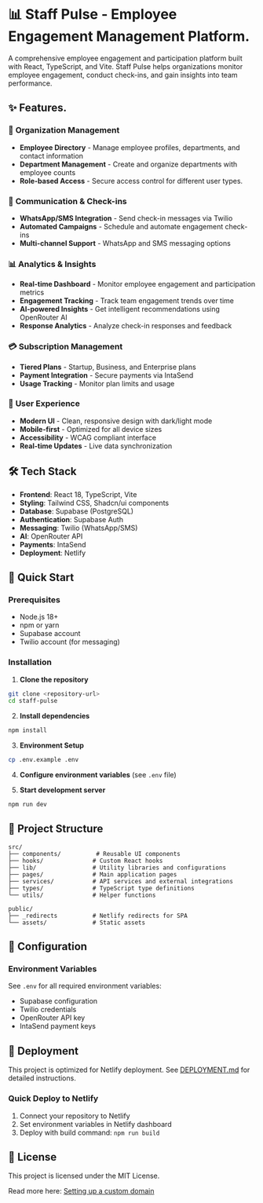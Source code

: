 # 📊 Staff Pulse - Employee Engagement Management Platform.

A comprehensive employee engagement and participation platform built with React, TypeScript, and Vite. Staff Pulse helps organizations monitor employee engagement, conduct check-ins, and gain insights into team performance.

## ✨ Features.
 
### 🏢 **Organization Management**
- **Employee Directory** - Manage employee profiles, departments, and contact information
- **Department Management** - Create and organize departments with employee counts
- **Role-based Access** - Secure access control for different user types.
    
### 📱 **Communication & Check-ins**
- **WhatsApp/SMS Integration** - Send check-in messages via Twilio 
- **Automated Campaigns** - Schedule and automate engagement check-ins 
- **Multi-channel Support** - WhatsApp and SMS messaging options

### 📊 **Analytics & Insights** 
- **Real-time Dashboard** - Monitor employee engagement and participation metrics 
- **Engagement Tracking** - Track team engagement trends over time  
- **AI-powered Insights** - Get intelligent recommendations using OpenRouter AI
- **Response Analytics** - Analyze check-in responses and feedback
 
### 💳 **Subscription Management**
- **Tiered Plans** - Startup, Business, and Enterprise plans
- **Payment Integration** - Secure payments via IntaSend
- **Usage Tracking** - Monitor plan limits and usage

### 🎨 **User Experience**
- **Modern UI** - Clean, responsive design with dark/light mode
- **Mobile-first** - Optimized for all device sizes
- **Accessibility** - WCAG compliant interface
- **Real-time Updates** - Live data synchronization

## 🛠 **Tech Stack**

- **Frontend**: React 18, TypeScript, Vite
- **Styling**: Tailwind CSS, Shadcn/ui components
- **Database**: Supabase (PostgreSQL)
- **Authentication**: Supabase Auth
- **Messaging**: Twilio (WhatsApp/SMS)
- **AI**: OpenRouter API
- **Payments**: IntaSend
- **Deployment**: Netlify

## 🚀 **Quick Start**

### Prerequisites
- Node.js 18+
- npm or yarn
- Supabase account
- Twilio account (for messaging)

### Installation

1. **Clone the repository**
```bash
git clone <repository-url>
cd staff-pulse
```

2. **Install dependencies**
```bash
npm install
```

3. **Environment Setup**
```bash
cp .env.example .env
```

4. **Configure environment variables** (see `.env` file)

5. **Start development server**
```bash
npm run dev
```

## 📁 **Project Structure**

```
src/
├── components/          # Reusable UI components
├── hooks/              # Custom React hooks
├── lib/                # Utility libraries and configurations
├── pages/              # Main application pages
├── services/           # API services and external integrations
├── types/              # TypeScript type definitions
└── utils/              # Helper functions

public/
├── _redirects          # Netlify redirects for SPA
└── assets/             # Static assets
```

## 🔧 **Configuration**

### Environment Variables
See `.env` for all required environment variables:
- Supabase configuration
- Twilio credentials
- OpenRouter API key
- IntaSend payment keys

## 🚀 **Deployment**

This project is optimized for Netlify deployment. See [DEPLOYMENT.md](./DEPLOYMENT.md) for detailed instructions.

### Quick Deploy to Netlify
1. Connect your repository to Netlify
2. Set environment variables in Netlify dashboard
3. Deploy with build command: `npm run build`

## 📄 **License**

This project is licensed under the MIT License.

Read more here: [Setting up a custom domain](https://docs.lovable.dev/tips-tricks/custom-domain#step-by-step-guide)
